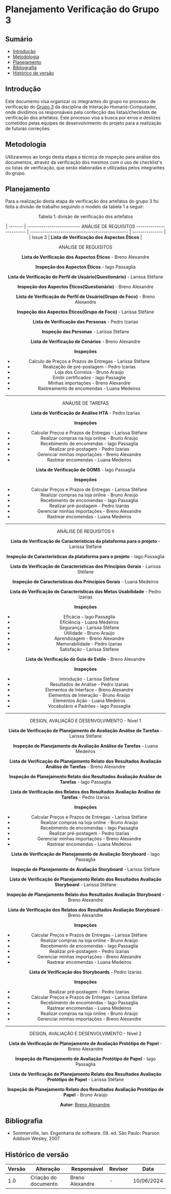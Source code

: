 # Planejamento Verificação do Grupo 3

## Sumário
* [Introdução](#Introdução)
* [Metodologia](#Metodologia)
* [Planejamento](#planejamento)
* [Bibliografia](#bibliografia)
* [Histórico de versão](#histórico-de-versão)

## Introdução
 
Este documento visa organizar os integrantes do grupo no processo de verificação do [Grupo 3](https://interacao-humano-computador.github.io/2024.1-Correios/) da disciplina de Interação Humano-Computador, onde dividimos os responsáveis pela confecção das listas/checklists de verificação dos artefatos. Este processo visa a busca por erros e deslizes cometidos pelas equipes de desenvolvimento do projeto para a realização de futuras correções.

## Metodologia

Utilizaremos ao longo desta etapa a técnica de inspeção para análise dos documentos, atravez da verificação dos mesmos com o uso de checklist's ou listas de verificação, que serão elaboradas e utilizadas pelos integrantes do grupo.


## Planejamento

Para a realização desta etapa de verificação dos artefatos do grupo 3 foi feita a divisão de trabalho seguindo o modelo da tabela 1 a seguir:


<center>

Tabela 1: divisão de verificação dos artefatos

| ------- | -------------------------- ANÁLISE DE REQUISITOS ------------------------ | ------------------------------------------------ | --------------- |
| Issue 3 | **Lista de Verificação dos Aspectos Éticos**                              |

ANÀLISE DE REQUISITOS

**Lista de Verificação dos Aspectos Éticos** - Breno Alexandre

**Inspeção dos Aspectos Éticos** - Iago Passaglia

**Lista de Verificação do Perfil de Usuário(Questionário)** - Larissa Stéfane

**Inspeção dos Aspectos Éticos(Questionário)** - Breno Alexandre

**Lista de Verificação do Perfil de Usuário(Grupo de Foco)** - Breno Alexandre

**Inspeção dos Aspectos Éticos(Grupo de Foco)** - Larissa Stéfane

**Lista de Verificação das Personas** - Pedro Izarias

**Inspeção das Personas** - Larissa Stéfane

**Lista de Verificação de Cenários** - Breno Alexandre

**Inspeções**
- Calculo de Preços e Prazos de Entregas - Larissa Stéfane
- Realização de pré-postagem - Pedro Izarias
- Loja dos Correios - Bruno Araújo
- Emitir certificados - Iago Passaglie
- Minhas importações - Breno Alexandre
- Rastreamento de  encomendas - Luana Medeiros
  
--------------------------------------------------------------------------
ANÁLISE DE TAREFAS

**Lista de Verificação de Análise HTA** - Pedro Izarias

**Inspeções**
- Calcular Preços e Prazos de Entregas - Larissa Stéfane
- Realizar compras na loja online - Bruno Araújo
- Recebimento de encomendas - Iago Passaglia
- Realizar pré-postagem - Pedro Izarias
- Gerenciar minhas importações - Breno Alexandre
- Rastrear  encomendas - Luana Medeiros

**Lista de Verificação de GOMS** - Iago Passaglia

**Inspeções**
- Calcular Preços e Prazos de Entregas - Larissa Stéfane
- Realizar compras na loja online - Bruno Araújo
- Recebimento de encomendas - Iago Passaglia
- Realizar pré-postagem - Pedro Izarias
- Gerenciar minhas importações - Breno Alexandre
- Rastrear  encomendas - Luana Medeiros
--------------------------------------------------------------------------
ANÁLISE DE REQUISITOS II

**Lista de Verificação de Características da plataforma para o projeto** - Larissa Stéfane

**Inspeção de Características da plataforma para o projeto** - Iago Passaglia

**Lista de Verificação de Características dos Princípios Gerais** - Larissa Stéfane

**Inspeção de Características dos Princípios Gerais** - Luana Medeiros

**Lista de Verificação de Características das Metas Usabilidade** - Pedro Izarias

**Inspeções**
- Eficácia - Iago Passaglia
- Eficiência - Luana Medeiros
- Segurança - Larissa Stéfane
- Utilidade - Bruno Araújo
- Aprendizagem - Breno Alexandre
- Memorabilidade - Pedro Izarias
- Satisfação - Larissa Stéfane

**Lista de Verificação do Guia de Estilo** - Breno Alexandre

**Inspeções**
- Introdução - Larissa Stéfane
- Resultados de Análise - Pedro Izarias
- Elementos de Interface - Breno Alexandre
- Elementos de Interação - Bruno Araújo
- Elementos Ação - Luana Medeiros
- Vocabulário e Padrões - Iago Passaglia
--------------------------------------------------------------------------
DESIGN, AVALIAÇÃO E DESENVOLVIMENTO - Nível 1

**Lista de Verificação de Planejamento de Avaliação Análise de Tarefas** - Larissa Stéfane

**Inspeção de Planejamento de Avaliação Análise de Tarefas** - Luana Medeiros

**Lista de Verificação de Planejamento Relato dos Resultados Avaliação Análise de Tarefas** - Breno Alexandre

**Inspeção de Planejamento Relato dos Resultados Avaliação Análise de Tarefas** - Iago Passaglia

**Lista de Verificação dos Relatos dos Resultados Avaliação Análise de Tarefas** - Pedro Izarias

**Inspeções**
- Calcular Preços e Prazos de Entregas - Larissa Stéfane
- Realizar compras na loja online - Bruno Araújo
- Recebimento de encomendas - Iago Passaglia
- Realizar pré-postagem - Pedro Izarias
- Gerenciar minhas importações - Breno Alexandre
- Rastrear  encomendas - Luana Medeiros

**Lista de Verificação de Planejamento de Avaliação Storyboard** - Iago Passaglia

**Inspeção de Planejamento de Avaliação Storyboard** - Larissa Stéfane

**Lista de Verificação de Planejamento Relato dos Resultados Avaliação Storyboard** - Larissa Stéfane

**Inspeção de Planejamento Relato dos Resultados Avaliação Storyboard** - Breno Alexandre

**Lista de Verificação dos Relatos dos Resultados Avaliação Storyboard** - Breno Alexandre

**Inspeções**
- Calcular Preços e Prazos de Entregas - Larissa Stéfane
- Realizar compras na loja online - Bruno Araújo
- Recebimento de encomendas - Iago Passaglia
- Realizar pré-postagem - Pedro Izarias
- Gerenciar minhas importações - Breno Alexandre
- Rastrear  encomendas - Luana Medeiros

**Lista de Verificação dos Storyboards** - Pedro Izarias

**Inspeções**
- Realizar pré-postagem - Pedro Izarias
- Calcular Preços e Prazos de Entregas - Larissa Stéfane
- Recebimento de encomendas - Iago Passaglia
- Rastrear  encomendas - Luana Medeiros
- Realizar compras na loja online - Bruno Araújo
- Gerenciar minhas importações - Breno Alexandre

--------------------------------------------------------------------------
DESIGN, AVALIAÇÃO E DESENVOLVIMENTO - Nível 2

**Lista de Verificação de Planejamento de Avaliação Protótipo de Papel** - Breno Alexandre

**Inspeção de Planejamento de Avaliação Protótipo de Papel** - Iago Passaglia

**Lista de Verificação de Planejamento Relato dos Resultados Avaliação Protótipo de Papel** - Larissa Stéfane

**Inspeção de Planejamento Relato dos Resultados Avaliação Protótipo de Papel** - Bruno Araújo

<b> Autor: </b> <a href="https://github.com/brenoalexandre0">Breno Alexandre</a>.

</center>

## Bibliografia

- Sommerville, Ian. Engenharia de software. 08. ed. São Paulo: Pearson Addison Wesley, 2007

## Histórico de versão
| Versão | Alteração                           | Responsável     | Revisor         | Data       |
| ------ | ----------------------------------- | --------------- | --------------- | ---------- |
| 1.0    | Criação do documento                | Breno Alexandre | -               | 10/06/2024 |
